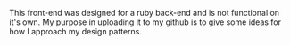 This front-end was designed for a ruby back-end and is not functional on it's own. My purpose in uploading it to my github is to give some ideas for how I approach my design patterns.
